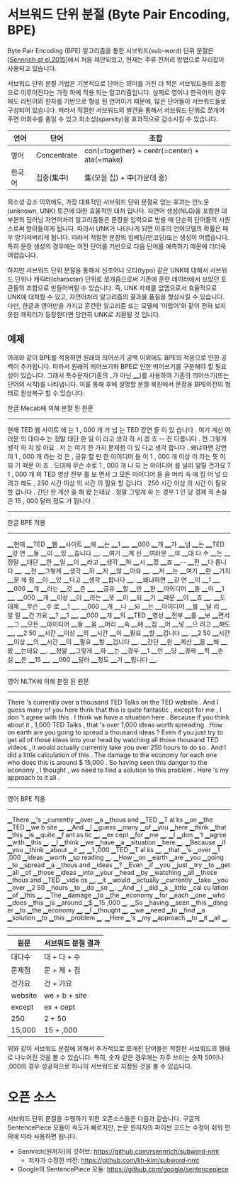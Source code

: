 # 서브워드 단위 분절 (Byte Pair Encoding, BPE)

Byte Pair Encoding (BPE) 알고리즘을 통한 서브워드(sub-word) 단위 분절은 [[Sennrich at el.2015]](https://arxiv.org/pdf/1508.07909.pdf)에서 처음 제안되었고, 현재는 주류 전처리 방법으로 자리잡아 사용되고 있습니다.

서브워드 단위 분절 기법은 기본적으로 단어는 의미를 가진 더 작은 서브워드들의 조합으로 이루어진다는 가정 하에 적용 되는 알고리즘입니다. 실제로 영어나 한국어의 경우에도 라틴어와 한자를 기반으로 형성 된 언어이기 때문에, 많은 단어들이 서브워드들로 구성되어 있습니다. 따라서 적절한 서브워드의 발견을 통해서 서브워드 단위로 쪼개어 주면 어휘수를 줄일 수 있고 희소성(sparsity)을 효과적으로 감소시킬 수 있습니다.

|언어|단어|조합|
|-|-|-|
|영어|Concentrate|con(=together) + centr(=center) + ate(=make)|
|한국어|집중(集中)|集(모을 집) + 中(가운데 중)|

희소성 감소 이외에도, 가장 대표적인 서브워드 단위 분절로 얻는 효과는 언노운(unknown, UNK) 토큰에 대한 효율적인 대처 입니다. 자연어 생성(NLG)을 포함한 대부분의 딥러닝 자연어처리 알고리즘들은 문장을 입력으로 받을 때 단순히 단어들의 시퀀스로써 받아들이게 됩니다. 따라서 UNK가 나타나게 되면 이후의 언어모델의 확률은 매우 망가져버리게 됩니다. 따라서 적절한 문장의 임베딩(인코딩)또는 생성이 어렵습니다. <comment> 특히 문장 생성의 경우에는 이전 단어를 기반으로 다음 단어를 예측하기 때문에 더더욱 어렵습니다. </comment>

하지만 서브워드 단위 분절을 통해서 신조어나 오타(typo) 같은 UNK에 대해서 서브워드 단위나 캐릭터(character) 단위로 쪼개줌으로써 기존에 훈련 데이터에서 보았던 토큰들의 조합으로 만들어버릴 수 있습니다. 즉, UNK 자체를 없앰으로서 효율적으로 UNK에 대처할 수 있고, 자연어처리 알고리즘의 결과물 품질을 향상시킬 수 있습니다. 다만, 한글과 영어만을 가지고 훈련한 알고리즘 또는 모델에 '아랍어'와 같이 전혀 보지 못한 캐릭터가 등장한다면 당연히 UNK로 치환될 것 입니다.

## 예제

아래와 같이 BPE를 적용하면 원래의 띄어쓰기 공백 이외에도 BPE의 적용으로 인한 공백이 추가됩니다. 따라서 원래의 띄어쓰기와 BPE로 인한 띄어쓰기를 구분해야 할 필요성이 있습니다. 그래서 특수문자(기존의 _가 아닌 ▁)를 사용하여 기존의 띄어쓰기(또는 단어의 시작)를 나타냅니다. 이를 통해 후에 설명할 분절 복원에서 문장을 BPE이전의 형태로 원상복구 할 수 있습니다.

한글 Mecab에 의해 분절 된 원문
___
현재 TED 웹 사이트 에 는 1 , 000 개 가 넘 는 TED 강연 들 이 있 습니다 .
여기 계신 여러분 의 대다수 는 정말 대단 한 일 이 라고 생각 하 시 겠 죠 -- 전 다릅니다 .
전 그렇게 생각 하 지 않 아요 .
저 는 여기 한 가지 문제점 이 있 다고 생각 합니다 .
왜냐하면 강연 이 1 , 000 개 라는 것 은 , 공유 할 만 한 아이디어 들 이 1 , 000 개 이상 이 라는 뜻 이 되 기 때문 이 죠 .
도대체 무슨 수로 1 , 000 개 나 되 는 아이디어 를 널리 알릴 건가요 ?
1 , 000 개 의 TED 영상 전부 를 보 면서 그 모든 아이디어 들 을 머리 속 에 집 어 넣 으려고 해도 , 250 시간 이상 의 시간 이 필요 할 겁니다 .
250 시간 이상 의 시간 이 필요 할 겁니다 .
간단 한 계산 을 해 봤 는데요 .
정말 그렇게 하 는 경우 1 인 당 경제 적 손실 은 15 , 000 달러 정도 가 됩니다 .
___

한글 BPE 적용
___
▁현재 ▁TED ▁웹 ▁사이트 ▁에 ▁는 ▁1 ▁, ▁000 ▁개 ▁가 ▁넘 ▁는 ▁TED ▁강 연 ▁들 ▁이 ▁있 ▁습니다 ▁.
▁여기 ▁계 신 ▁여러분 ▁의 ▁대 다 수 ▁는 ▁정말 ▁대단 ▁한 ▁일 ▁이 ▁라고 ▁생각 ▁하 ▁시 ▁겠 ▁죠 ▁-- ▁전 ▁다 릅니다 ▁.
▁전 ▁그렇게 ▁생각 ▁하 ▁지 ▁않 ▁아요 ▁.
▁저 ▁는 ▁여기 ▁한 ▁가지 ▁문 제 점 ▁이 ▁있 ▁다고 ▁생각 ▁합니다 ▁.
▁왜냐하면 ▁강 연 ▁이 ▁1 ▁, ▁000 ▁개 ▁라는 ▁것 ▁은 ▁, ▁공유 ▁할 ▁만 ▁한 ▁아이디어 ▁들 ▁이 ▁1 ▁, ▁000 ▁개 ▁이상 ▁이 ▁라는 ▁뜻 ▁이 ▁되 ▁기 ▁때문 ▁이 ▁죠 ▁.
▁도 대체 ▁무슨 ▁수 로 ▁1 ▁, ▁000 ▁개 ▁나 ▁되 ▁는 ▁아이디어 ▁를 ▁널 리 ▁알 릴 ▁건 가요 ▁?
▁1 ▁, ▁000 ▁개 ▁의 ▁TED ▁영상 ▁전부 ▁를 ▁보 ▁면서 ▁그 ▁모든 ▁아이디어 ▁들 ▁을 ▁머리 ▁속 ▁에 ▁집 ▁어 ▁넣 ▁으 려고 ▁해도 ▁, ▁2 50 ▁시간 ▁이상 ▁의 ▁시간 ▁이 ▁필요 ▁할 ▁겁니다 ▁.
▁2 50 ▁시간 ▁이상 ▁의 ▁시간 ▁이 ▁필요 ▁할 ▁겁니다 ▁.
▁간단 ▁한 ▁계산 ▁을 ▁해 ▁봤 ▁는데요 ▁.
▁정말 ▁그렇게 ▁하 ▁는 ▁경우 ▁1 ▁인 ▁당 ▁경제 ▁적 ▁손 실 ▁은 ▁15 ▁, ▁000 ▁달러 ▁정도 ▁가 ▁됩니다 ▁.
___

영어 NLTK에 의해 분절 된 원문
___
There 's currently over a thousand TED Talks on the TED website .
And I guess many of you here think that this is quite fantastic , except for me , I don 't agree with this .
I think we have a situation here .
Because if you think about it , 1,000 TED Talks , that 's over 1,000 ideas worth spreading .
How on earth are you going to spread a thousand ideas ?
Even if you just try to get all of those ideas into your head by watching all those thousand TED videos , it would actually currently take you over 250 hours to do so .
And I did a little calculation of this .
The damage to the economy for each one who does this is around $ 15,000 .
So having seen this danger to the economy , I thought , we need to find a solution to this problem .
Here 's my approach to it all .
___

영어 BPE 적용
___
▁There ▁'s ▁currently ▁over ▁a ▁thous and ▁TED ▁T al ks ▁on ▁the ▁TED ▁we b site ▁.
▁And ▁I ▁guess ▁many ▁of ▁you ▁here ▁think ▁that ▁this ▁is ▁quite ▁f ant as tic ▁, ▁ex cept ▁for ▁me ▁, ▁I ▁don ▁'t ▁agree ▁with ▁this ▁.
▁I ▁think ▁we ▁have ▁a ▁situation ▁here ▁.
▁Because ▁if ▁you ▁think ▁about ▁it ▁, ▁1 ,000 ▁TED ▁T al ks ▁, ▁that ▁'s ▁over ▁1 ,000 ▁ideas ▁worth ▁sp reading ▁.
▁How ▁on ▁earth ▁are ▁you ▁going ▁to ▁spread ▁a ▁thous and ▁ideas ▁?
▁Even ▁if ▁you ▁just ▁try ▁to ▁get ▁all ▁of ▁those ▁ideas ▁into ▁your ▁head ▁by ▁watching ▁all ▁those ▁thous and ▁TED ▁vide os ▁, ▁it ▁would ▁actually ▁currently ▁take ▁you ▁over ▁2 50 ▁hours ▁to ▁do ▁so ▁.
▁And ▁I ▁did ▁a ▁little ▁cal cu lation ▁of ▁this ▁.
▁The ▁damage ▁to ▁the ▁economy ▁for ▁each ▁one ▁who ▁does ▁this ▁is ▁around ▁$ ▁15 ,000 ▁.
▁So ▁having ▁seen ▁this ▁dang er ▁to ▁the ▁economy ▁, ▁I ▁thought ▁, ▁we ▁need ▁to ▁find ▁a ▁solution ▁to ▁this ▁problem ▁.
▁Here ▁'s ▁my ▁approach ▁to ▁it ▁all ▁.
___

|원문|서브워드 분절 결과|
|-|-|
|대다수|대 + 다 + 수|
|문제점|문 + 제 + 점|
|건가요|건 + 가요|
|website|we + b + site|
|except|ex + cept|
|250|2 + 50|
|15,000|15 + ,000|

위와 같이 서브워드 분절에 의해서 추가적으로 쪼개진 단어들은 적절한 서브워드의 형태로 나누어진 것을 볼 수 있습니다. 특히, 숫자 같은 경우에는 자주 쓰이는 숫자 50이나 ,000의 경우 성공적으로 하나의 서브워드로 지정된 것을 볼 수 있습니다.

# 오픈 소스

서브워드 단위 분절을 수행하기 위한 오픈소스들은 다음과 같습니다. 구글의 SentencePiece 모듈이 속도가 빠르지만, 논문 원저자의 파이썬 코드는 수정이 쉬워 편의에 따라 사용하면 됩니다.

- Sennrich(원저자)의 깃허브: https://github.com/rsennrich/subword-nmt
    - 저자가 수정한 버전: https://github.com/kh-kim/subword-nmt
- Google의 SentencePiece 모듈: https://github.com/google/sentencepiece
